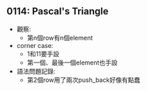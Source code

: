 ## 0114: Pascal's Triangle
- 觀察:
    - 第n個row有n個element
- corner case:
    - 1和11要手設
    - 第一個、最後一個element也手設
- 語法問題記錄: 
    - 第2個row用了兩次push_back好像有點蠢